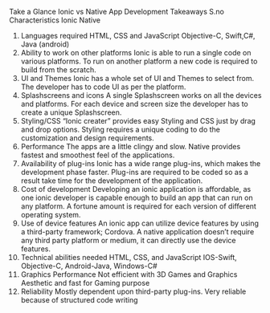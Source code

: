 

Take a Glance Ionic vs Native App Development Takeaways
S.no	Characteristics	Ionic	Native
1.	Languages required	HTML, CSS and JavaScript	Objective-C, Swift,C#, Java (android)
2.	Ability to work on other platforms	Ionic is able to run a single code on various platforms.	To run on another platform a new code is required to build from the scratch.
3.	UI and Themes	Ionic has a whole set of UI and Themes to select from.	The developer has to code UI as per the platform.
4.	Splashscreens and icons	A single Splashscreen works on all the devices and platforms.	For each device and screen size the developer has to create a unique Splashscreen.
5.	Styling/CSS	“Ionic creater” provides easy Styling and CSS just by drag and drop options.	Styling requires a unique coding to do the customization and design requirements.
6.	Performance	The apps are a little clingy and slow.	Native provides fastest and smoothest feel of the applications.
7.	Availability of plug-ins	Ionic has a wide range plug-ins, which makes the development phase faster.	Plug-ins are required to be coded so as a result take time for the development of the application.
8.	Cost of development	Developing an ionic application is affordable, as one ionic developer is capable enough to build an app that can run on any platform.	A fortune amount is required for each version of different operating system.
9.	Use of device features	An ionic app can utilize device features by using a third-party framework; Cordova.	A native application doesn’t require any third party platform or medium, it can directly use the device features.
10.	Technical abilities needed	HTML, CSS, and JavaScript	IOS-Swift, Objective-C, Android-Java, Windows-C#
11.	Graphics Performance	Not efficient with 3D Games and Graphics	Aesthetic and fast for Gaming purpose
12.	Reliability	Mostly dependent upon third-party plug-ins.	Very reliable because of structured code writing
